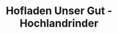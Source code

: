 ---
title: "Hofladen Unser Gut - Hochlandrinder"
url: /lunzenau/hofladen-unser-gut-hochlandrinder/
shop: Lebensmittel
---